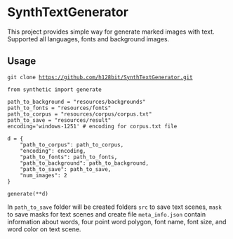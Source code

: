 # SynthTextGenerator
This project provides simple way for generate marked images with text. Supported all languages, fonts and background images.

## Usage
<code>git clone https://github.com/h128bit/SynthTextGenerator.git</code>

~~~
from synthetic import generate

path_to_background = "resources/backgrounds"
path_to_fonts = "resources/fonts"
path_to_corpus = "resources/corpus/corpus.txt"
path_to_save = "resources/result"
encoding='windows-1251' # encoding for corpus.txt file

d = {
    "path_to_corpus": path_to_corpus,
    "encoding": encoding,
    "path_to_fonts": path_to_fonts,
    "path_to_background": path_to_background,
    "path_to_save": path_to_save,
    "num_images": 2
}

generate(**d)

~~~

In <code>path_to_save</code> folder will be created folders <code>src</code> to save text scenes, <code>mask</code> to save masks for text scenes 
and create file <code>meta_info.json</code> contain information about words, four point word polygon, font name, font size, and word color on text scene.

